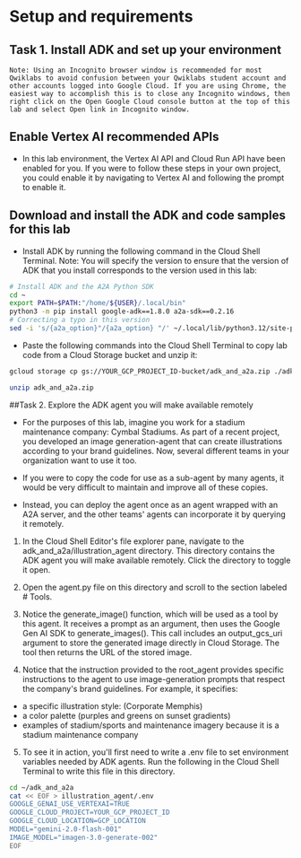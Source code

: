 # Setup and requirements

## Task 1. Install ADK and set up your environment

```
Note: Using an Incognito browser window is recommended for most Qwiklabs to avoid confusion between your Qwiklabs student account and other accounts logged into Google Cloud. If you are using Chrome, the easiest way to accomplish this is to close any Incognito windows, then right click on the Open Google Cloud console button at the top of this lab and select Open link in Incognito window.
```

## Enable Vertex AI recommended APIs
* In this lab environment, the Vertex AI API and Cloud Run API have been enabled for you. If you were to follow these steps in your own project, you could enable it by navigating to Vertex AI and following the prompt to enable it.

## Download and install the ADK and code samples for this lab

* Install ADK by running the following command in the Cloud Shell Terminal. Note: You will specify the version to ensure that the version of ADK that you install corresponds to the version used in this lab:

```bash
# Install ADK and the A2A Python SDK
cd ~
export PATH=$PATH:"/home/${USER}/.local/bin"
python3 -m pip install google-adk==1.8.0 a2a-sdk==0.2.16
# Correcting a typo in this version
sed -i 's/{a2a_option}"/{a2a_option} "/' ~/.local/lib/python3.12/site-packages/google/adk/cli/cli_deploy.py
```

* Paste the following commands into the Cloud Shell Terminal to copy lab code from a Cloud Storage bucket and unzip it:

```bash
gcloud storage cp gs://YOUR_GCP_PROJECT_ID-bucket/adk_and_a2a.zip ./adk_and_a2a.zip
```

```bash
unzip adk_and_a2a.zip
```

##Task 2. Explore the ADK agent you will make available remotely

* For the purposes of this lab, imagine you work for a stadium maintenance company: Cymbal Stadiums. As part of a recent project, you developed an image generation-agent that can create illustrations according to your brand guidelines. Now, several different teams in your organization want to use it too.

* If you were to copy the code for use as a sub-agent by many agents, it would be very difficult to maintain and improve all of these copies.

* Instead, you can deploy the agent once as an agent wrapped with an A2A server, and the other teams' agents can incorporate it by querying it remotely.

1. In the Cloud Shell Editor's file explorer pane, navigate to the adk_and_a2a/illustration_agent directory. This directory contains the ADK agent you will make available remotely. Click the directory to toggle it open.

2. Open the agent.py file on this directory and scroll to the section labeled # Tools.

3. Notice the generate_image() function, which will be used as a tool by this agent. It receives a prompt as an argument, then uses the Google Gen AI SDK to generate_images(). This call includes an output_gcs_uri argument to store the generated image directly in Cloud Storage. The tool then returns the URL of the stored image.

4. Notice that the instruction provided to the root_agent provides specific instructions to the agent to use image-generation prompts that respect the company's brand guidelines. For example, it specifies:

* a specific illustration style: (Corporate Memphis)
* a color palette (purples and greens on sunset gradients)
* examples of stadium/sports and maintenance imagery because it is a stadium maintenance company

5. To see it in action, you'll first need to write a .env file to set environment variables needed by ADK agents. Run the following in the Cloud Shell Terminal to write this file in this directory.

```bash
cd ~/adk_and_a2a
cat << EOF > illustration_agent/.env
GOOGLE_GENAI_USE_VERTEXAI=TRUE
GOOGLE_CLOUD_PROJECT=YOUR_GCP_PROJECT_ID
GOOGLE_CLOUD_LOCATION=GCP_LOCATION
MODEL="gemini-2.0-flash-001"
IMAGE_MODEL="imagen-3.0-generate-002"
EOF
```